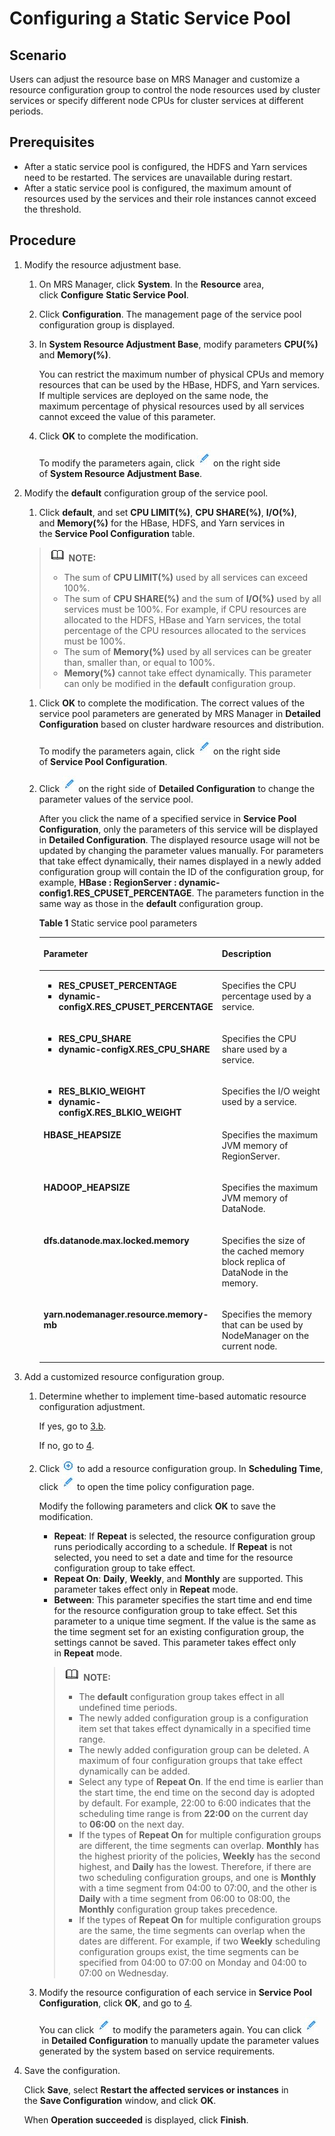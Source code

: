 # Configuring a Static Service Pool<a name="EN-US_TOPIC_0125376104"></a>

## Scenario<a name="section36446384185849"></a>

Users can adjust the resource base on MRS Manager and customize a resource configuration group to control the node resources used by cluster services or specify different node CPUs for cluster services at different periods.

## Prerequisites<a name="section41676267185911"></a>

-   After a static service pool is configured, the HDFS and Yarn services need to be restarted. The services are unavailable during restart.
-   After a static service pool is configured, the maximum amount of resources used by the services and their role instances cannot exceed the threshold.

## Procedure<a name="section1786339185927"></a>

1.  Modify the resource adjustment base.
    1.  On MRS Manager, click  **System**. In the **Resource** area, click **Configure** **Static Service Pool**.
    2.  Click  **Configuration**. The management page of the service pool configuration group is displayed.
    3.  In  **System Resource Adjustment Base**, modify parameters **CPU\(%\)**  and  **Memory\(%\)**.

        You can restrict the maximum number of physical CPUs and memory resources that can be used by the HBase, HDFS, and Yarn services. If multiple services are deployed on the same node, the maximum percentage of physical resources  used by all services cannot exceed the value of this parameter.

    4.  Click  **OK** to complete the modification.

        To modify the parameters again, click ![](figures/en-us_image_0125375331.jpg) on the right side of **System Resource Adjustment Base**.

2.  Modify the  **default**  configuration group of the service pool.

    1.  Click  **default**, and set **CPU LIMIT\(%\)**, **CPU SHARE\(%\)**, **I/O\(%\)**, and **Memory\(%\)** for the HBase, HDFS, and Yarn services in the **Service Pool Configuration**  table.

    >![](public_sys-resources/icon-note.gif) **NOTE:**   
    >-   The sum of  **CPU LIMIT\(%\)**  used by all services can exceed 100%.  
    >-   The sum of  **CPU SHARE\(%\)** and the sum of **I/O\(%\)** used by all services must be 100%. For example, if CPU resources are allocated to the HDFS, HBase and Yarn services, the total percentage of the CPU resources allocated to the services must be 100%.  
    >-   The sum of  **Memory\(%\)** used by all services can be greater than, smaller than, or equal to 100%.  
    >-   **Memory\(%\)** cannot take effect dynamically. This parameter can only be modified in the **default**  configuration group.  

    1.  Click  **OK**  to complete the modification. The correct values of the service pool parameters are generated by MRS Manager in **Detailed Configuration** based on cluster hardware resources and distribution.

        To modify the parameters again, click ![](figures/en-us_image_0125375614.jpg) on the right side of **Service Pool Configuration**.

    2.  Click  ![](figures/en-us_image_0125375603.jpg) on the right side of **Detailed Configuration** to change the parameter values of the service pool.

        After you click the name of a specified service in  **Service Pool Configuration**, only the parameters of this service will be displayed in **Detailed Configuration**. The displayed resource usage will not be updated by changing the parameter values manually. For parameters that take effect dynamically, their names displayed in a newly added configuration group will contain the ID of the configuration group, for example, **HBase : RegionServer : dynamic-config1.RES\_CPUSET\_PERCENTAGE**. The parameters function in the same way as those in the **default**  configuration group.

        **Table  1**  Static service pool parameters

        <a name="table1090518719336"></a>
        <table><thead align="left"><tr id="row6120169419340"><th class="cellrowborder" valign="top" width="46.5%" id="mcps1.2.3.1.1"><p id="p5839019519340"><a name="p5839019519340"></a><a name="p5839019519340"></a><strong id="b4481984310443"><a name="b4481984310443"></a><a name="b4481984310443"></a>Parameter</strong></p>
        </th>
        <th class="cellrowborder" valign="top" width="53.5%" id="mcps1.2.3.1.2"><p id="p3198534019340"><a name="p3198534019340"></a><a name="p3198534019340"></a><strong id="b56923026175048"><a name="b56923026175048"></a><a name="b56923026175048"></a>Description</strong></p>
        </th>
        </tr>
        </thead>
        <tbody><tr id="row3085288319336"><td class="cellrowborder" valign="top" width="46.5%" headers="mcps1.2.3.1.1 "><a name="ul658374017505"></a><a name="ul658374017505"></a><ul id="ul658374017505"><li><strong id="b52474816175011"><a name="b52474816175011"></a><a name="b52474816175011"></a>RES_CPUSET_PERCENTAGE</strong></li><li><strong id="b35656696175011"><a name="b35656696175011"></a><a name="b35656696175011"></a>dynamic-configX.RES_CPUSET_PERCENTAGE</strong></li></ul>
        </td>
        <td class="cellrowborder" valign="top" width="53.5%" headers="mcps1.2.3.1.2 "><p id="p1503453917505"><a name="p1503453917505"></a><a name="p1503453917505"></a>Specifies the CPU percentage used by a service.</p>
        </td>
        </tr>
        <tr id="row1860108319336"><td class="cellrowborder" valign="top" width="46.5%" headers="mcps1.2.3.1.1 "><a name="ul2143459017505"></a><a name="ul2143459017505"></a><ul id="ul2143459017505"><li><strong id="b6459064175013"><a name="b6459064175013"></a><a name="b6459064175013"></a>RES_CPU_SHARE</strong></li><li><strong id="b45456916175013"><a name="b45456916175013"></a><a name="b45456916175013"></a>dynamic-configX.RES_CPU_SHARE</strong></li></ul>
        </td>
        <td class="cellrowborder" valign="top" width="53.5%" headers="mcps1.2.3.1.2 "><p id="p34797873175019"><a name="p34797873175019"></a><a name="p34797873175019"></a>Specifies the CPU share used by a service.</p>
        </td>
        </tr>
        <tr id="row3584786119336"><td class="cellrowborder" valign="top" width="46.5%" headers="mcps1.2.3.1.1 "><a name="ul1443452617505"></a><a name="ul1443452617505"></a><ul id="ul1443452617505"><li><strong id="b13996221175015"><a name="b13996221175015"></a><a name="b13996221175015"></a>RES_BLKIO_WEIGHT</strong></li><li><strong id="b31381297175015"><a name="b31381297175015"></a><a name="b31381297175015"></a>dynamic-configX.RES_BLKIO_WEIGHT</strong></li></ul>
        </td>
        <td class="cellrowborder" valign="top" width="53.5%" headers="mcps1.2.3.1.2 "><p id="p1923073817505"><a name="p1923073817505"></a><a name="p1923073817505"></a>Specifies the I/O weight used by a service.</p>
        </td>
        </tr>
        <tr id="row10594627174840"><td class="cellrowborder" valign="top" width="46.5%" headers="mcps1.2.3.1.1 "><p id="p39373602174841"><a name="p39373602174841"></a><a name="p39373602174841"></a><strong id="b18818098174841"><a name="b18818098174841"></a><a name="b18818098174841"></a>HBASE_HEAPSIZE</strong></p>
        </td>
        <td class="cellrowborder" valign="top" width="53.5%" headers="mcps1.2.3.1.2 "><p id="p47870965174841"><a name="p47870965174841"></a><a name="p47870965174841"></a>Specifies the maximum JVM memory of RegionServer.</p>
        </td>
        </tr>
        <tr id="row2128630419336"><td class="cellrowborder" valign="top" width="46.5%" headers="mcps1.2.3.1.1 "><p id="p9828983174854"><a name="p9828983174854"></a><a name="p9828983174854"></a><strong id="b21351989174854"><a name="b21351989174854"></a><a name="b21351989174854"></a>HADOOP_HEAPSIZE</strong></p>
        </td>
        <td class="cellrowborder" valign="top" width="53.5%" headers="mcps1.2.3.1.2 "><p id="p51789537174854"><a name="p51789537174854"></a><a name="p51789537174854"></a>Specifies the maximum JVM memory of DataNode.</p>
        </td>
        </tr>
        <tr id="row45613830102614"><td class="cellrowborder" valign="top" width="46.5%" headers="mcps1.2.3.1.1 "><p id="p3732754102614"><a name="p3732754102614"></a><a name="p3732754102614"></a><strong id="b54696199102622"><a name="b54696199102622"></a><a name="b54696199102622"></a>dfs.datanode.max.locked.memory</strong></p>
        </td>
        <td class="cellrowborder" valign="top" width="53.5%" headers="mcps1.2.3.1.2 "><p id="p33917654102614"><a name="p33917654102614"></a><a name="p33917654102614"></a>Specifies the size of the cached memory block replica of DataNode in the memory.</p>
        </td>
        </tr>
        <tr id="row470866661944"><td class="cellrowborder" valign="top" width="46.5%" headers="mcps1.2.3.1.1 "><p id="p55989681174848"><a name="p55989681174848"></a><a name="p55989681174848"></a><strong id="b34145081174848"><a name="b34145081174848"></a><a name="b34145081174848"></a>yarn.nodemanager.resource.memory-mb</strong></p>
        </td>
        <td class="cellrowborder" valign="top" width="53.5%" headers="mcps1.2.3.1.2 "><p id="p14288183174848"><a name="p14288183174848"></a><a name="p14288183174848"></a>Specifies the memory that can be used by NodeManager on the current node.</p>
        </td>
        </tr>
        </tbody>
        </table>

3.  Add a customized resource configuration group.
    1.  Determine whether to implement time-based automatic resource configuration adjustment.

        If yes, go to  [3.b](#li207277341970).

        If no, go to  [4](#li5675506119820).

    2.  <a name="li207277341970"></a>Click  ![](figures/en-us_image_0125375809.jpg) to add a resource configuration group. In **Scheduling Time**, click ![](figures/en-us_image_0125375233.jpg)  to open the time policy configuration page.

        Modify the following parameters and click **OK**  to save the modification.

        -   **Repeat**: If **Repeat** is selected, the resource configuration group runs periodically according to a schedule. If **Repeat** is not selected, you need to set a date and time for the resource configuration group to take effect.
        -   **Repeat On**: **Daily**, **Weekly**, and **Monthly**  are supported. This parameter takes effect only in **Repeat**  mode.
        -   **Between**: This parameter specifies the start time and end time for the resource configuration group to take effect. Set this parameter to a unique time segment. If the value is the same as the time segment set for an existing configuration group, the settings cannot be saved. This parameter takes effect only in **Repeat**  mode.

        >![](public_sys-resources/icon-note.gif) **NOTE:**   
        >-   The  **default**  configuration group takes effect in all undefined time periods.  
        >-   The newly added configuration group is a configuration item set that takes effect dynamically in a specified time range.  
        >-   The newly added configuration group can be deleted. A maximum of four configuration groups that take effect dynamically can be added.  
        >-   Select any type of  **Repeat On**. If the end time is earlier than the start time, the end time on the second day is adopted by default. For example, 22:00 to 6:00 indicates that the scheduling time range is from **22:00** on the current day to **06:00**  on the next day.  
        >-   If the types of  **Repeat On** for multiple configuration groups are different, the time segments can overlap.  **Monthly**  has the highest priority of the policies,  **Weekly**  has the second highest, and  **Daily**  has the lowest. Therefore, if there are two scheduling configuration groups, and one is  **Monthly**  with a time segment from 04:00 to 07:00, and the other is  **Daily**  with a time segment from 06:00 to 08:00, the  **Monthly** configuration group takes precedence.  
        >-   If the types of  **Repeat On** for multiple configuration groups are the same, the time segments can overlap when the dates are different. For example, if two **Weekly**  scheduling configuration groups exist, the time segments can be specified from 04:00 to 07:00 on Monday and 04:00 to 07:00 on Wednesday.  

    3.  Modify the resource configuration of each service in  **Service Pool Configuration**, click **OK**, and go to [4](#li5675506119820).

        You can click  ![](figures/en-us_image_0125375881.jpg) to modify the parameters again. You can click ![](figures/en-us_image_0125376097.jpg) in **Detailed Configuration**  to manually update the parameter values generated by the system based on service requirements.

4.  <a name="li5675506119820"></a>Save the configuration.

    Click  **Save**, select **Restart the affected services or instances** in the **Save Configuration** window, and click **OK**.

    When  **Operation succeeded**  is displayed, click **Finish**.


